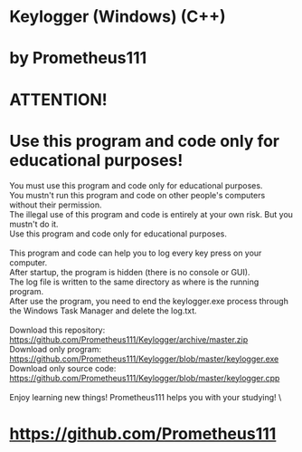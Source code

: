 # Keylogger (Windows) (C++)
# by Prometheus111

# ATTENTION!
# Use this program and code only for educational purposes!
You must use this program and code only for educational purposes. \
You mustn't run this program and code on other people's computers without their permission. \
The illegal use of this program and code is entirely at your own risk. But you mustn't do it. \
Use this program and code only for educational purposes. \
\
This program and code can help you to log every key press on your computer. \
After startup, the program is hidden (there is no console or GUI). \
The log file is written to the same directory as where is the running program. \
After use the program, you need to end the keylogger.exe process through the Windows Task Manager and delete the log.txt. \
\
Download this repository: https://github.com/Prometheus111/Keylogger/archive/master.zip \
Download only program: https://github.com/Prometheus111/Keylogger/blob/master/keylogger.exe \
Download only source code: https://github.com/Prometheus111/Keylogger/blob/master/keylogger.cpp \
\
Enjoy learning new things! Prometheus111 helps you with your studying! \
# https://github.com/Prometheus111 
